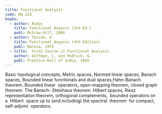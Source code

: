 ```yaml
---
title: Functional Analysis
code: MA 223
books:
  - author: Rudin
    title: Functional Anaysis (2nd Ed.)
    publ: McGraw-Hill, 2006
  - author: Yosida, K.
    title: Functional Anaysis (4th Edition)
    publ: Narosa, 1974
  - title:  First Course in Functional Analysis
    author: Goffman, C. and Pedrick, G.
    publ: Prentice-Hall of India, 1995
---
```

Basic topological concepts, Metric spaces, Normed linear spaces, Banach spaces,
Bounded linear functionals and dual spaces,Hahn-Banach  theorem. Bounded
linear  operators, open-mapping theorem, closed graph theorem. The Banach-
Steinhaus theorem. Hilbert spaces, Riesz representation theorem, orthogonal
complements,  bounded operators on  a  Hilbert  space up to (and including) the
spectral  theorem  for compact,   self-adjoint  operators.

